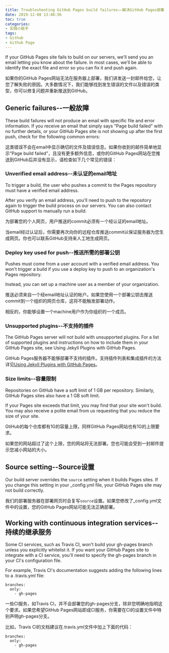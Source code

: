 ```yaml
---
title: Troubleshooting GitHub Pages build failures——解决GitHub Pages部署失败问题
date: 2019-12-08 13:48:56
toc: true
categories: 
- 实践小能手
tags:
- Github
- Github Page
---
```

If your GitHub Pages site fails to build on our servers, we'll send you an email letting you know about the failure. In most cases, we'll be able to identify the exact file and error so you can fix it and push again.

如果你的GitHub Pages网站无法在服务器上部署，我们讲发送一封邮件给您，让您了解失败的原因。大多数情况下，我们能够找到发生错误的文件以及错误的类型，你可以修复问题并重新推送到GitHub。

## Generic failures--一般故障
These build failures will not produce an email with specific file and error information. If you receive an email that simply says "Page build failed" with no further details, or your GitHub Pages site is not showing up after the first push, check for the following common errors:

这类错误不会在email中显示确切的文件及错误信息。如果你收到的邮件简单地显示“Page build failed”，且没有更多额外信息，或你的GitHub Pages网站在您推送到GitHub后并没有显示，请检查如下几个常见的错误：

### Unverified email address--未认证的email地址
To trigger a build, the user who pushes a commit to the Pages repository must have a verified email address.

After you verify an email address, you'll need to push to the repository again to trigger the build process on our servers. You can also contact GitHub support to manually run a build.

为部署您的个人网页，用户推送的commit必须有一个经认证的email地址。

当email经过认证后，你需要再次向你的远程仓库推送commit以保证服务器为您生成网页。你也可以联系GitHub支持来人工地生成网页。

### Deploy key used for push--推送所需的部署公钥
Pushes must come from a user account with a verified email address. You won't trigger a build if you use a deploy key to push to an organization's Pages repository.

Instead, you can set up a machine user as a member of your organization.

推送必须来自一个经email地址认证的帐户。如果您使用一个部署公钥去推送commit到一个组织的网页仓库，这将不能触发部署动作。

相反的，你能够设置一个machine用户作为你组织的一个成员。

<!--more-->

### Unsupported plugins--不支持的插件
The GitHub Pages server will not build with unsupported plugins. For a list of supported plugins and instructions on how to include them in your GitHub Pages site, see Using Jekyll Plugins with GitHub Pages.

GitHub Pages服务器不能够部署不支持的插件。支持插件列表和集成插件的方法详见[Using Jekyll Plugins with GitHub Pages](https://help.github.com/articles/using-jekyll-plugins-with-github-pages/)。

### Size limits--容量限制
Repositories on GitHub have a soft limit of 1 GB per repository. Similarly, GitHub Pages sites also have a 1 GB soft limit.

If your Pages site exceeds that limit, you may find that your site won't build. You may also receive a polite email from us requesting that you reduce the size of your site.

GtiHub的每个仓库都有1G的容量上限，同样GitHub Pages网站也有1G的上限要求。

如果您的网站超过了这个上限，您的网站将无法部署。您也可能会受到一封邮件提示您减小网站的大小。

## Source setting--Source设置
Our build server overrides the `source` setting when it builds Pages sites. If you change this setting in your \_config.yml file, your GitHub Pages site may not build correctly.

我们的部署服务器在部署网页时会复写`source`设置。如果您修改了\_config.yml文件中的设置，您的GitHub Pages网站可能无法正确部署。

## Working with continuous integration services--持续的继承服务
Some CI services, such as Travis CI, won't build your gh-pages branch unless you explicitly whitelist it. If you want your GitHub Pages site to integrate with a CI service, you'll need to specify the gh-pages branch in your CI's configuration file.

For example, Travis CI's documentation suggests adding the following lines to a .travis.yml file:

```
branches:
  only:
    - gh-pages
```

一些CI服务，如Travis CI，并不会部署您的gh-pages分支，除非您明确地指明这个要求。如果您希望GitHub Pages网站即成CI服务，你需要在CI的设置文件中特别声明gh-pages分支。

比如，Travis CI的文档建议在.travis.yml文件中加上下面的代码：

```
branches:
  only:
    - gh-pages
```